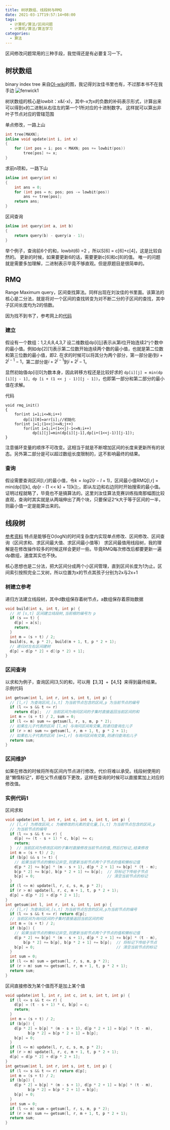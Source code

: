 ```yaml
---
title: 树状数组、线段树与RMQ
date: 2021-03-17T19:57:14+08:00
tags:
  - 计算机/算法/区间问题
  - 计算机/算法/算法学习
categories:
  - 算法
---
```


区间修改问题常用的三种手段，我觉得还是有必要复习一下。

## 树状数组
binary index tree
来自[OI-wiki](https://oi-wiki.org/ds/fenwick/)的图，我记得刘汝佳书里也有，不过那本书不在我手边
![fenwick1](https://user-images.githubusercontent.com/21279827/111463941-21933000-875b-11eb-8e05-cef5e9c1bbb0.png)

树状数组的核心是lowbit：x&(-x)，其中-x为x的负数的补码表示形式，计算出来可以得到x的二进制从右往左的第一个1所对应的十进制数字。
这样就可以算出非叶子节点对应的管辖范围

单点修改，一路上山
```cpp
int tree[MAXN];
inline void update(int i, int x)
{
    for (int pos = i; pos < MAXN; pos += lowbit(pos))
        tree[pos] += x;
}
```

求前n项和，一路下山
```cpp
inline int query(int n)
{
    int ans = 0;
    for (int pos = n; pos; pos -= lowbit(pos))
        ans += tree[pos];
    return ans;
}
```

区间查询
```cpp
inline int query(int a, int b)
{
    return query(b) - query(a - 1);
}
```

举个例子，查询前6个的和，lowbit(6) =2 ，所以S[6] = c[6]+c[4]，这是比较自然的。
更新的时候，如果要更新6的话，需要更新c[6]和c[8]的值。
唯一的问题就是需要多加理解，二进制表示毕竟不够直观。但是原题目是很简单的。

## RMQ
Range Maximum query，区间查找算法。同样出现在刘汝佳的书里面。该算法的核心是二分法，就是将对一个区间的查找转变为对不断二分的子区间的查找，其中子区间长度均为2的倍数。

因为找不到书了，参考网上的[代码](https://blog.csdn.net/qq_41311604/article/details/79900893)
### 建立
假设有一个数组：1,2,6,8,4,3,7
设二维数组dp[i][j]表示从第i位开始连续2^j个数中的最小值。例如dp[2][1]表示第二位数开始连续两个数的最小值，也就是第二位数和第三位数的最小值，即2.
在求的时候可以将其分为两个部分，第一部分是$i$到$i+2^{j-1}-1$，第二部分是$i+2^{j-1}$到$i+2^{j}-1$。

显然初始值dp[i][0]为数本身，因此转移方程还是比较好求的
`dp[i][j] = min(dp [i][j - 1], dp [i + (1 << j - 1)][j - 1])`，也即第一部分和第二部分的最小值在求解。

代码
```
void rmq_init()
{
    for(int i=1;i<=N;i++)
        dp[i][0]=arr[i];//初始化
    for(int j=1;(1<<j)<=N;j++)
        for(int i=1;i+(1<<j)-1<=N;i++)
            dp[i][j]=min(dp[i][j-1],dp[i+(1<<j-1)][j-1]);
}
```
注意循环变量的顺序不可改变。这相当于就是不断增加区间的长度来更新所有的状态。另外第二部分是可以超过数组长度限制的，这不影响最终的结果。

### 查询
假设需要查询区间[l,r]的最小值，令$k=log2(r-l+1)$，区间最小值RMQ[l,r] = min(dp[l][k], dp[r - (1 << k) + 1][k]);，即从左边和右边同时开始搜索的最小值。
证明过程就略了，毕竟也不是搞算法的。这里刘汝佳算法竞赛训练指南那幅图比较直观，查询时其实就是从两端伸出了两个块，只要保证2^k大于等于区间的一半，则最小值一定是能算出来的。

## 线段树
[参考资料](https://oi-wiki.org/ds/seg/)
特点是能够在O(logN)的时间复杂度内实现单点修改、区间修改、区间查询（区间求和、求区间最大值、求区间最小值等）
求区间最值用线段树，我的理解是在修改操作较多的时候这样会更好一些。毕竟RMQ每次修改后都要更新一遍dp数组，速度其实也不快。

核心思想也是二分法，把大区间分成两个小区间管理，直到区间长度为1为止。区间索引按照完全二叉树，所以位置为x的节点其孩子分别为2x与2x+1
### 树建立参考
递归方法建立线段树，其中d数组保存着树节点，a数组保存着原始数据
```cpp
void build(int s, int t, int p) {
  // 对 [s,t] 区间建立线段树,当前根的编号为 p
  if (s == t) {
    d[p] = a[s];
    return;
  }
  int m = (s + t) / 2;
  build(s, m, p * 2), build(m + 1, t, p * 2 + 1);
  // 递归对左右区间建树
  d[p] = d[p * 2] + d[(p * 2) + 1];
}
```

### 区间查询
以求和为例子，查询区间[3,5]的和，可以用【3,3】+【4,5】来得到最终结果。
示例代码
```cpp
int getsum(int l, int r, int s, int t, int p) {
  // [l,r] 为查询区间,[s,t] 为当前节点包含的区间,p 为当前节点的编号
  if (l <= s && t <= r)
    return d[p];  // 当前区间为询问区间的子集时直接返回当前区间的和
  int m = (s + t) / 2, sum = 0;
  if (l <= m) sum += getsum(l, r, s, m, p * 2);
  // 如果左儿子代表的区间 [l,m] 与询问区间有交集,则递归查询左儿子
  if (r > m) sum += getsum(l, r, m + 1, t, p * 2 + 1);
  // 如果右儿子代表的区间 [m+1,r] 与询问区间有交集,则递归查询右儿子
  return sum;
}
```

### 区间维护
如果在修改的时候将所有区间内节点进行修改，代价将难以承受。线段树使用的是”懒惰标记“，即在父节点缓存下更改，这样在查询的时候可以直接累加上对应的修改值。

### 实例代码1
区间求和
```cpp
void update(int l, int r, int c, int s, int t, int p) {
  // [l,r] 为修改区间,c 为被修改的元素的变化量,[s,t] 为当前节点包含的区间,p
  // 为当前节点的编号
  if (l <= s && t <= r) {
    d[p] += (t - s + 1) * c, b[p] += c;
    return;
  }  // 当前区间为修改区间的子集时直接修改当前节点的值,然后打标记,结束修改
  int m = (s + t) / 2;
  if (b[p] && s != t) {
    // 如果当前节点的懒标记非空,则更新当前节点两个子节点的值和懒标记值
    d[p * 2] += b[p] * (m - s + 1), d[p * 2 + 1] += b[p] * (t - m);
    b[p * 2] += b[p], b[p * 2 + 1] += b[p];  // 将标记下传给子节点
    b[p] = 0;                                // 清空当前节点的标记
  }
  if (l <= m) update(l, r, c, s, m, p * 2);
  if (r > m) update(l, r, c, m + 1, t, p * 2 + 1);
  d[p] = d[p * 2] + d[p * 2 + 1];
}
int getsum(int l, int r, int s, int t, int p) {
  // [l,r] 为查询区间,[s,t] 为当前节点包含的区间,p为当前节点的编号
  if (l <= s && t <= r) return d[p];
  // 当前区间为询问区间的子集时直接返回当前区间的和
  int m = (s + t) / 2;
  if (b[p]) {
    // 如果当前节点的懒标记非空,则更新当前节点两个子节点的值和懒标记值
    d[p * 2] += b[p] * (m - s + 1), d[p * 2 + 1] += b[p] * (t - m),
        b[p * 2] += b[p], b[p * 2 + 1] += b[p];  // 将标记下传给子节点
    b[p] = 0;                                    // 清空当前节点的标记
  }
  int sum = 0;
  if (l <= m) sum = getsum(l, r, s, m, p * 2);
  if (r > m) sum += getsum(l, r, m + 1, t, p * 2 + 1);
  return sum;
}
```

区间直接修改为某个值而不是加上某个值
```cpp
void update(int l, int r, int c, int s, int t, int p) {
  if (l <= s && t <= r) {
    d[p] = (t - s + 1) * c, b[p] = c;
    return;
  }
  int m = (s + t) / 2;
  if (b[p]) {
    d[p * 2] = b[p] * (m - s + 1), d[p * 2 + 1] = b[p] * (t - m),
          b[p * 2] = b[p * 2 + 1] = b[p];
    b[p] = 0;
  }
  if (l <= m) update(l, r, c, s, m, p * 2);
  if (r > m) update(l, r, c, m + 1, t, p * 2 + 1);
  d[p] = d[p * 2] + d[p * 2 + 1];
}
int getsum(int l, int r, int s, int t, int p) {
  if (l <= s && t <= r) return d[p];
  int m = (s + t) / 2;
  if (b[p]) {
    d[p * 2] = b[p] * (m - s + 1), d[p * 2 + 1] = b[p] * (t - m),
          b[p * 2] = b[p * 2 + 1] = b[p];
    b[p] = 0;
  }
  int sum = 0;
  if (l <= m) sum = getsum(l, r, s, m, p * 2);
  if (r > m) sum += getsum(l, r, m + 1, t, p * 2 + 1);
  return sum;
}
```